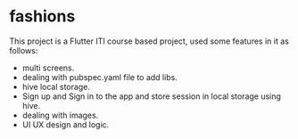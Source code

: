 # fashions

This project is a Flutter ITI course based project, used some features in it as follows:

- multi screens.
- dealing with pubspec.yaml file to add libs.
- hive local storage.
- Sign up and Sign in to the app and store session in local storage using hive.
- dealing with images.
- UI UX design and logic.
